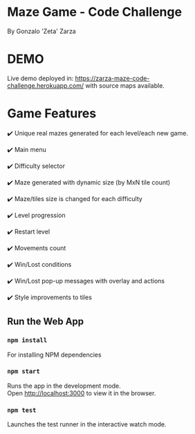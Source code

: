 # Maze Game - Code Challenge

By Gonzalo 'Zeta' Zarza

# DEMO

Live demo deployed in: https://zarza-maze-code-challenge.herokuapp.com/ with source maps available.

# Game Features

:heavy_check_mark: Unique real mazes generated for each level/each new game. 

:heavy_check_mark: Main menu

:heavy_check_mark: Difficulty selector

:heavy_check_mark: Maze generated with dynamic size (by MxN tile count)

:heavy_check_mark: Maze/tiles size is changed for each difficulty
 
:heavy_check_mark: Level progression

:heavy_check_mark: Restart level

:heavy_check_mark: Movements count

:heavy_check_mark: Win/Lost conditions

:heavy_check_mark: Win/Lost pop-up messages with overlay and actions

:heavy_check_mark: Style improvements to tiles     

## Run the Web App

### `npm install`

For installing NPM dependencies

### `npm start`

Runs the app in the development mode.\
Open [http://localhost:3000](http://localhost:3000) to view it in the browser.

### `npm test`

Launches the test runner in the interactive watch mode.

